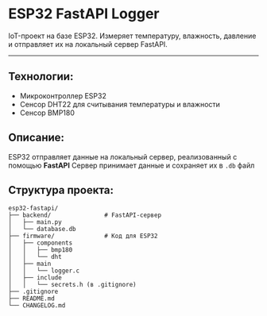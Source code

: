 # ESP32 FastAPI Logger

IoT-проект на базе ESP32. Измеряет температуру, влажность, давление и отправляет их на локальный сервер FastAPI.

---

## Технологии:
* Микроконтроллер ESP32
* Сенсор DHT22 для считывания температуры и влажности
* Сенсор BMP180

## Описание:
ESP32 отправляет данные на локальный сервер, реализованный с помощью **FastAPI**
Сервер принимает данные и сохраняет их в `.db` файл

## Структура проекта:
```
esp32-fastapi/
├── backend/               # FastAPI-сервер
│   ├── main.py
│   └── database.db
├── firmware/              # Код для ESP32
│   ├── components
│   │   ├── bmp180
│   │   └── dht
│   ├── main
│   │   └── logger.c
│   ├── include
│   │   └── secrets.h (в .gitignore)
├── .gitignore
├── README.md
└── CHANGELOG.md
```
